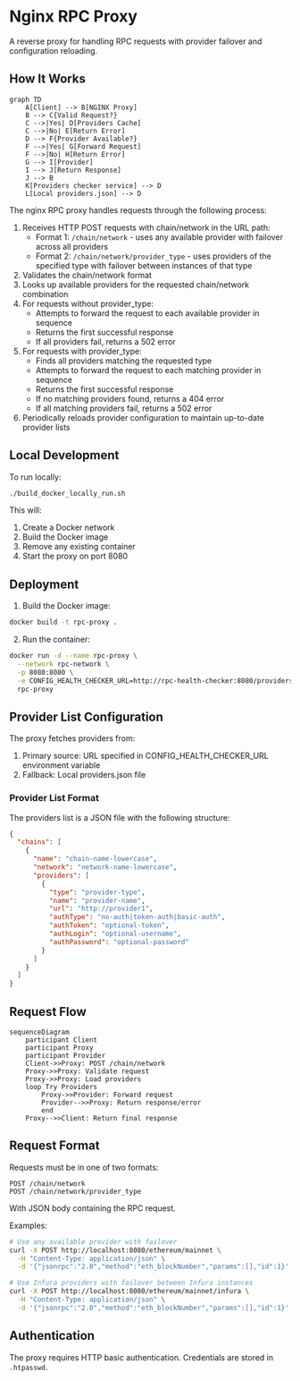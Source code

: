 # Nginx RPC Proxy

A reverse proxy for handling RPC requests with provider failover and configuration reloading.

## How It Works

```mermaid
graph TD
    A[Client] --> B[NGINX Proxy]
    B --> C{Valid Request?}
    C -->|Yes| D[Providers Cache]
    C -->|No| E[Return Error]
    D --> F{Provider Available?}
    F -->|Yes| G[Forward Request]
    F -->|No| H[Return Error]
    G --> I[Provider]
    I --> J[Return Response]
    J --> B
    K[Providers checker service] --> D
    L[Local providers.json] --> D
```

The nginx RPC proxy handles requests through the following process:

1. Receives HTTP POST requests with chain/network in the URL path:
   - Format 1: `/chain/network` - uses any available provider with failover across all providers
   - Format 2: `/chain/network/provider_type` - uses providers of the specified type with failover between instances of that type
2. Validates the chain/network format
3. Looks up available providers for the requested chain/network combination
4. For requests without provider_type:
   - Attempts to forward the request to each available provider in sequence
   - Returns the first successful response
   - If all providers fail, returns a 502 error
5. For requests with provider_type:
   - Finds all providers matching the requested type
   - Attempts to forward the request to each matching provider in sequence
   - Returns the first successful response
   - If no matching providers found, returns a 404 error
   - If all matching providers fail, returns a 502 error
6. Periodically reloads provider configuration to maintain up-to-date provider lists

## Local Development

To run locally:

```bash
./build_docker_locally_run.sh
```

This will:
1. Create a Docker network
2. Build the Docker image
3. Remove any existing container
4. Start the proxy on port 8080

## Deployment

1. Build the Docker image:
```bash
docker build -t rpc-proxy .
```

2. Run the container:
```bash
docker run -d --name rpc-proxy \
  --network rpc-network \
  -p 8080:8080 \
  -e CONFIG_HEALTH_CHECKER_URL=http://rpc-health-checker:8080/providers \
  rpc-proxy
```

## Provider List Configuration

The proxy fetches providers from:
1. Primary source: URL specified in CONFIG_HEALTH_CHECKER_URL environment variable
2. Fallback: Local providers.json file

### Provider List Format

The providers list is a JSON file with the following structure:
```json
{
  "chains": [
    {
      "name": "chain-name-lowercase",
      "network": "network-name-lowercase",
      "providers": [
        {
          "type": "provider-type",
          "name": "provider-name",
          "url": "http://provider1",
          "authType": "no-auth|token-auth|basic-auth",
          "authToken": "optional-token",
          "authLogin": "optional-username",
          "authPassword": "optional-password"
        }
      ]
    }
  ]
}
```

## Request Flow

```mermaid
sequenceDiagram
    participant Client
    participant Proxy
    participant Provider
    Client->>Proxy: POST /chain/network
    Proxy->>Proxy: Validate request
    Proxy->>Proxy: Load providers
    loop Try Providers
        Proxy->>Provider: Forward request
        Provider-->>Proxy: Return response/error
        end
    Proxy-->>Client: Return final response
```

## Request Format

Requests must be in one of two formats:
```
POST /chain/network
POST /chain/network/provider_type
```

With JSON body containing the RPC request.

Examples:
```bash
# Use any available provider with failover
curl -X POST http://localhost:8080/ethereum/mainnet \
  -H "Content-Type: application/json" \
  -d '{"jsonrpc":"2.0","method":"eth_blockNumber","params":[],"id":1}'

# Use Infura providers with failover between Infura instances
curl -X POST http://localhost:8080/ethereum/mainnet/infura \
  -H "Content-Type: application/json" \
  -d '{"jsonrpc":"2.0","method":"eth_blockNumber","params":[],"id":1}'
```

## Authentication

The proxy requires HTTP basic authentication. Credentials are stored in `.htpasswd`.
